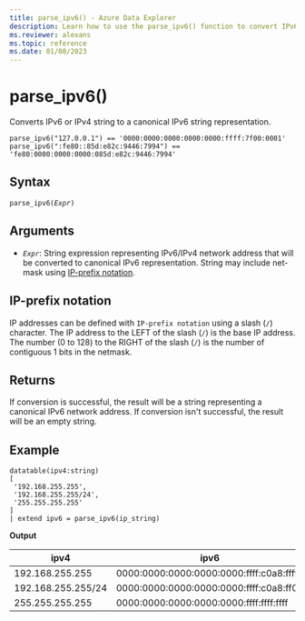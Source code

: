 ```yaml
---
title: parse_ipv6() - Azure Data Explorer
description: Learn how to use the parse_ipv6() function to convert IPv6 or IPv4 strings to a canonical IPv6 string representation. 
ms.reviewer: alexans
ms.topic: reference
ms.date: 01/08/2023
---
```

# parse_ipv6()

Converts IPv6 or IPv4 string to a canonical IPv6 string representation.

```kusto
parse_ipv6("127.0.0.1") == '0000:0000:0000:0000:0000:ffff:7f00:0001'
parse_ipv6(":fe80::85d:e82c:9446:7994") == 'fe80:0000:0000:0000:085d:e82c:9446:7994'
```

## Syntax

`parse_ipv6(`*`Expr`*`)`

## Arguments

* *`Expr`*: String expression representing IPv6/IPv4 network address that will be converted to canonical IPv6 representation. String may include net-mask using [IP-prefix notation](#ip-prefix-notation).

## IP-prefix notation

IP addresses can be defined with `IP-prefix notation` using a slash (`/`) character.
The IP address to the LEFT of the slash (`/`) is the base IP address. The number (0 to 128) to the RIGHT of the slash (`/`) is the number of contiguous 1 bits in the netmask.

## Returns

If conversion is successful, the result will be a string representing a canonical IPv6 network address.
If conversion isn't successful, the result will be an empty string.

## Example

<!-- csl: https://help.kusto.windows.net/Samples -->
```kusto
datatable(ipv4:string)
[
 '192.168.255.255',
 '192.168.255.255/24',
 '255.255.255.255'
]
| extend ipv6 = parse_ipv6(ip_string)
```

**Output**

| ipv4               | ipv6                                    |
|--------------------|-----------------------------------------|
| 192.168.255.255    | 0000:0000:0000:0000:0000:ffff:c0a8:ffff |
| 192.168.255.255/24 | 0000:0000:0000:0000:0000:ffff:c0a8:ff00 |
| 255.255.255.255    | 0000:0000:0000:0000:0000:ffff:ffff:ffff |
